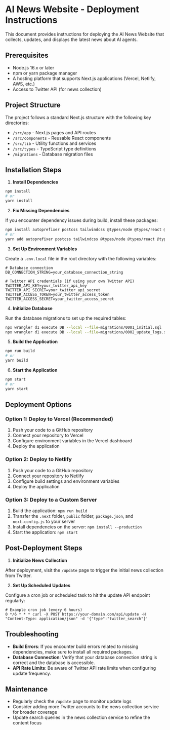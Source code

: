 # AI News Website - Deployment Instructions

This document provides instructions for deploying the AI News Website that collects, updates, and displays the latest news about AI agents.

## Prerequisites

- Node.js 16.x or later
- npm or yarn package manager
- A hosting platform that supports Next.js applications (Vercel, Netlify, AWS, etc.)
- Access to Twitter API (for news collection)

## Project Structure

The project follows a standard Next.js structure with the following key directories:

- `/src/app` - Next.js pages and API routes
- `/src/components` - Reusable React components
- `/src/lib` - Utility functions and services
- `/src/types` - TypeScript type definitions
- `/migrations` - Database migration files

## Installation Steps

1. **Install Dependencies**

```bash
npm install
# or
yarn install
```

2. **Fix Missing Dependencies**

If you encounter dependency issues during build, install these packages:

```bash
npm install autoprefixer postcss tailwindcss @types/node @types/react @types/react-dom
# or
yarn add autoprefixer postcss tailwindcss @types/node @types/react @types/react-dom
```

3. **Set Up Environment Variables**

Create a `.env.local` file in the root directory with the following variables:

```
# Database connection
DB_CONNECTION_STRING=your_database_connection_string

# Twitter API credentials (if using your own Twitter API)
TWITTER_API_KEY=your_twitter_api_key
TWITTER_API_SECRET=your_twitter_api_secret
TWITTER_ACCESS_TOKEN=your_twitter_access_token
TWITTER_ACCESS_SECRET=your_twitter_access_secret
```

4. **Initialize Database**

Run the database migrations to set up the required tables:

```bash
npx wrangler d1 execute DB --local --file=migrations/0001_initial.sql
npx wrangler d1 execute DB --local --file=migrations/0002_update_logs.sql
```

5. **Build the Application**

```bash
npm run build
# or
yarn build
```

6. **Start the Application**

```bash
npm start
# or
yarn start
```

## Deployment Options

### Option 1: Deploy to Vercel (Recommended)

1. Push your code to a GitHub repository
2. Connect your repository to Vercel
3. Configure environment variables in the Vercel dashboard
4. Deploy the application

### Option 2: Deploy to Netlify

1. Push your code to a GitHub repository
2. Connect your repository to Netlify
3. Configure build settings and environment variables
4. Deploy the application

### Option 3: Deploy to a Custom Server

1. Build the application: `npm run build`
2. Transfer the `.next` folder, `public` folder, `package.json`, and `next.config.js` to your server
3. Install dependencies on the server: `npm install --production`
4. Start the application: `npm start`

## Post-Deployment Steps

1. **Initialize News Collection**

After deployment, visit the `/update` page to trigger the initial news collection from Twitter.

2. **Set Up Scheduled Updates**

Configure a cron job or scheduled task to hit the update API endpoint regularly:

```
# Example cron job (every 6 hours)
0 */6 * * * curl -X POST https://your-domain.com/api/update -H "Content-Type: application/json" -d '{"type":"twitter_search"}'
```

## Troubleshooting

- **Build Errors**: If you encounter build errors related to missing dependencies, make sure to install all required packages.
- **Database Connection**: Verify that your database connection string is correct and the database is accessible.
- **API Rate Limits**: Be aware of Twitter API rate limits when configuring update frequency.

## Maintenance

- Regularly check the `/update` page to monitor update logs
- Consider adding more Twitter accounts to the news collection service for broader coverage
- Update search queries in the news collection service to refine the content focus
